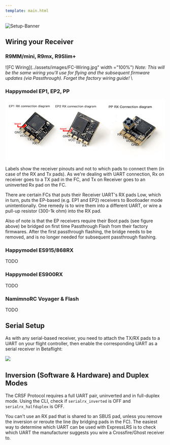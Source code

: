 ```yaml
---
template: main.html
---
```


![Setup-Banner](https://raw.githubusercontent.com/ExpressLRS/ExpressLRS-hardware/master/img/quick-start.png)

## Wiring your Receiver

### R9MM/mini, R9mx, R9Slim+

![FC Wiring](../assets/images/FC-Wiring.jpg" width ="100%")
*Note: This will be the same wiring you'll use for flying and the subsequent firmware updates (via Passthrough). Forget the factory wiring guide!*
\
### Happymodel EP1, EP2, PP

![HM2400 connection](../assets/images/hm2400.png)

Labels show the receiver pinouts and not to which pads to connect them (in case of the RX and Tx pads). As we're dealing with UART connection, Rx on receiver goes to a TX pad in the FC, and Tx on Receiver goes to an uninverted Rx pad on the FC.

There are certain FCs that puts their Receiver UART's RX pads Low, which in turn, puts the EP-based (e.g. EP1 and EP2) receivers to Bootloader mode unintentionally. One remedy is to wire them into a different UART, or wire a pull-up resistor (300-1k ohm) into the RX pad.

Also of note is that the EP receivers require their Boot pads (see figure above) be bridged on first time Passthrough Flash from their factory firmwares. After the first passthrough flashing, the bridge needs to be removed, and is no longer needed for subsequent passthrough flashing.

### Happymodel ES915/868RX

TODO

### Happymodel ES900RX

TODO

### NamimnoRC Voyager & Flash

TODO

## Serial Setup

As with any serial-based receiver, you need to attach the TX/RX pads to a UART on your flight controller, then enable the corresponding UART as a serial receiver in Betaflight:

![](https://icantfly.xyz/wp-content/uploads/2019/01/image-58.png)

## Inversion (Software & Hardware) and Duplex Modes

The CRSF Protocol requires a full UART pair, uninverted and in full-duplex mode. Using the CLI, check if `serialrx_inverted` is OFF and `serialrx_halfduplex` is OFF.

You can't use an RX pad that is shared to an SBUS pad, unless you remove the inversion or reroute the line (by bridging pads in the FC). The easiest way to determine which UART can be used with ExpressLRS is to check which UART the manufacturer suggests you wire a Crossfire/Ghost receiver to.